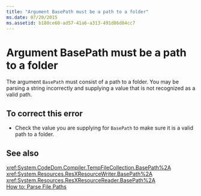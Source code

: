 ```yaml
---
title: "Argument BasePath must be a path to a folder"
ms.date: 07/20/2015
ms.assetid: b180ce60-ad57-41a6-a313-491d86d84cc7
---
```

# Argument BasePath must be a path to a folder
The argument `BasePath` must consist of a path to a folder. You may be parsing a string incorrectly and supplying a value that is not recognized as a valid path.  
  
## To correct this error  
  
-   Check the value you are supplying for `BasePath` to make sure it is a valid path to a folder.  
  
## See also
 <xref:System.CodeDom.Compiler.TempFileCollection.BasePath%2A>  
 <xref:System.Resources.ResXResourceWriter.BasePath%2A>  
 <xref:System.Resources.ResXResourceReader.BasePath%2A>  
 [How to: Parse File Paths](../../visual-basic/developing-apps/programming/drives-directories-files/how-to-parse-file-paths.md)
